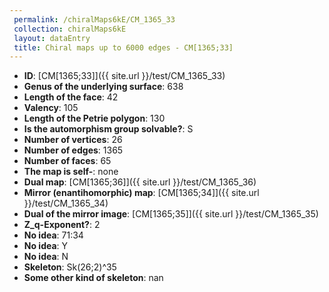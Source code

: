 ```yaml
--- 
 permalink: /chiralMaps6kE/CM_1365_33 
 collection: chiralMaps6kE
 layout: dataEntry
 title: Chiral maps up to 6000 edges - CM[1365;33]
---
```


- **ID**: [CM[1365;33]]({{ site.url }}/test/CM_1365_33)
- **Genus of the underlying surface**: 638
- **Length of the face**: 42
- **Valency**: 105
- **Length of the Petrie polygon**: 130
- **Is the automorphism group solvable?**: S
- **Number of vertices**: 26
- **Number of edges**: 1365
- **Number of faces**: 65
- **The map is self-**: none
- **Dual map**: [CM[1365;36]]({{ site.url }}/test/CM_1365_36)
- **Mirror (enantihomorphic) map**: [CM[1365;34]]({{ site.url }}/test/CM_1365_34)
- **Dual of the mirror image**: [CM[1365;35]]({{ site.url }}/test/CM_1365_35)
- **Z_q-Exponent?**: 2
- **No idea**:  71:34
- **No idea**: Y
- **No idea**: N
- **Skeleton**: Sk(26;2)^35
- **Some other kind of skeleton**: nan
